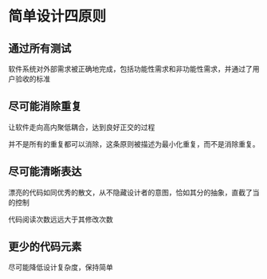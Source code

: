 # 简单设计四原则

## 通过所有测试

软件系统对外部需求被正确地完成，包括功能性需求和非功能性需求，并通过了用户验收的标准



## 尽可能消除重复

让软件走向高内聚低耦合，达到良好正交的过程

并不是所有的重复都可以消除，这条原则被描述为最小化重复，而不是消除重复。



## 尽可能清晰表达

漂亮的代码如同优秀的散文，从不隐藏设计者的意图，恰如其分的抽象，直截了当的控制

代码阅读次数远远大于其修改次数



## 更少的代码元素

尽可能降低设计复杂度，保持简单
